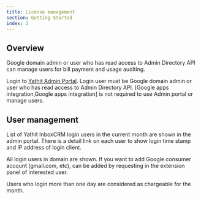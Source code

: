 ```yaml
---
title: License management
section: Getting Started
index: 2
---
```



## Overview

Google domain admin or user who has read access to Admin Directory API can manage users for bill payment and usage auditing.  

Login to [Yathit Admin Portal](https://www.yathit.com/portal/crm-admin.html). Login user must be Google domain admin or user who has read access to Admin Directory API. [Google apps integration,Google apps integration] is not required to use Admin portal or manage users.

## User management

List of Yathit InboxCRM login users in the current month are shown in the admin portal. There is a detail link on each user to show login time stamp and IP address of login client.

All login users in domain are shown. If you want to add Google consumer account (gmail.com, etc), can be added by requesting in the extension panel of interested user.   

Users who login more than one day are considered as chargeable for the month.

